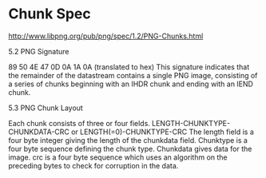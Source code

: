 # Chunk Spec

http://www.libpng.org/pub/png/spec/1.2/PNG-Chunks.html



5.2 PNG Signature

 89 50 4E 47 0D 0A 1A 0A (translated to hex) This signature indicates that the remainder of the datastream contains a single PNG image, consisting of a series of chunks beginning with an IHDR chunk and ending with an IEND chunk. 

5.3 PNG Chunk Layout 

Each chunk consists of three or four fields. LENGTH-CHUNKTYPE-CHUNKDATA-CRC or LENGTH(=0)-CHUNKTYPE-CRC The length field is a four byte integer giving the length of the chunkdata field. Chunktype is a four byte sequence defining the chunk type. Chunkdata gives data for the image. crc is a four byte sequence which uses an algorithm on the preceding bytes to check for corruption in the data. 